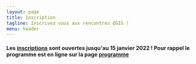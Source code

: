 ```yaml
---
layout: page
title: Inscription
tagline: Inscrivez vous aux rencontres QGIS !
menu: header
---
```



#### Les [inscriptions](/z25_inscription.html) sont ouvertes jusqu'au 15 janvier 2022  ! Pour rappel le programme est en ligne sur la page [programme](/z20_programme.html)

<!-- <iframe id="haWidget" allowtransparency="true" scrolling="auto" src="https://www.helloasso.com/associations/osgeo-fr/evenements/rencontres-des-utilisateurs-qgis-edition-2020/widget" style="width: 100%; height: 750px; border: none;" onload="window.scroll(0, this.offsetTop)"></iframe> -->
